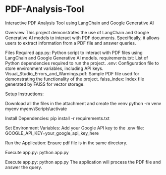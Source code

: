 # PDF-Analysis-Tool
Interactive PDF Analysis Tool using LangChain and Google Generative AI

Overview
This project demonstrates the use of LangChain and Google Generative AI models to interact with PDF documents. Specifically, it allows users to extract information from a PDF file and answer  queries.



Files Required
app.py: Python script to interact with PDF files using LangChain and Google Generative AI models.
requirements.txt: List of Python dependencies required to run the project.
.env: Configuration file to store environment variables, including API keys.
Visual_Studio_Errors_and_Warnings.pdf: Sample PDF file used for demonstrating the functionality of the project.
faiss_index: Index file generated by FAISS for vector storage.

Setup Instructions:

Download all the files in the attachment and create the venv
python -m venv myenv
myenv\Scripts\activate

Install Dependencies:
pip install -r requirements.txt

Set Environment Variables:
Add your Google API key to the .env file:
GOOGLE_API_KEY=your_google_api_key_here

Run the Application:
Ensure pdf file is in the same directory.

Execute app.py:
python app.py




Execute app.py:
python app.py
The application will process the PDF file and answer the query.

